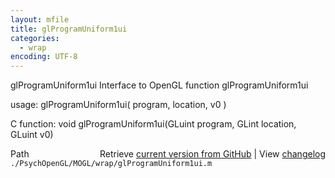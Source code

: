 ```yaml
---
layout: mfile
title: glProgramUniform1ui
categories:
  - wrap
encoding: UTF-8
---
```


glProgramUniform1ui  Interface to OpenGL function glProgramUniform1ui

usage:  glProgramUniform1ui( program, location, v0 )

C function:  void glProgramUniform1ui(GLuint program, GLint location, GLuint v0)


<div class="code_header" style="text-align:right;">
  <span style="float:left;">Path&nbsp;&nbsp;</span> <span class="counter">Retrieve <a href=
  "https://raw.github.com/Psychtoolbox-3/Psychtoolbox-3/beta/./PsychOpenGL/MOGL/wrap/glProgramUniform1ui.m">current version from GitHub</a> | View <a href=
  "https://github.com/Psychtoolbox-3/Psychtoolbox-3/commits/beta/./PsychOpenGL/MOGL/wrap/glProgramUniform1ui.m">changelog</a></span>
</div>
<div class="code">
  <code>./PsychOpenGL/MOGL/wrap/glProgramUniform1ui.m</code>
</div>
